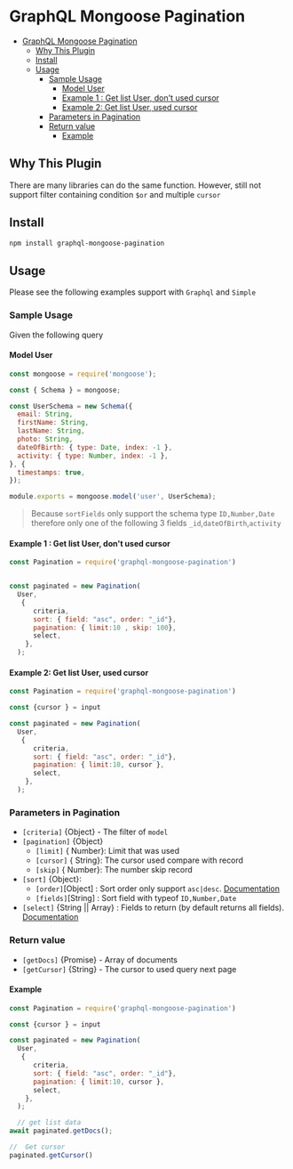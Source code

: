 # GraphQL Mongoose Pagination

- [GraphQL Mongoose Pagination](#graphql-mongoose-pagination)
  - [Why This Plugin](#why-this-plugin)
  - [Install](#install)
  - [Usage](#usage)
    - [Sample Usage](#sample-usage)
      - [Model User](#model-user)
      - [Example 1 : Get list User, don't used cursor](#example-1--get-list-user-dont-used-cursor)
      - [Example 2: Get list User, used cursor](#example-2-get-list-user-used-cursor)
    - [Parameters in Pagination](#parameters-in-pagination)
    - [Return value](#return-value)
      - [Example](#example)

## Why This Plugin

There are many libraries can do the same function. However, still not support filter containing condition `$or` and multiple `cursor`

## Install

```sh
npm install graphql-mongoose-pagination
```

## Usage

Please see the following examples support with `Graphql` and `Simple`

### Sample Usage

Given the following query

#### Model User

```js
const mongoose = require('mongoose');

const { Schema } = mongoose;

const UserSchema = new Schema({
  email: String,
  firstName: String,
  lastName: String,
  photo: String,
  dateOfBirth: { type: Date, index: -1 },
  activity: { type: Number, index: -1 },
}, {
  timestamps: true,
});

module.exports = mongoose.model('user', UserSchema);

```

> Because `sortFields` only support the schema type `ID,Number,Date` therefore only one of the following 3 fields `_id`,`dateOfBirth`,`activity`

#### Example 1 : Get list User, don't used cursor

```js
const Pagination = require('graphql-mongoose-pagination')


const paginated = new Pagination(
  User,
   {
      criteria,
      sort: { field: "asc", order: "_id"},
      pagination: { limit:10 , skip: 100},
      select,
    },
  );

```

#### Example 2: Get list User, used cursor

```js
const Pagination = require('graphql-mongoose-pagination')

const {cursor } = input

const paginated = new Pagination(
  User,
   {
      criteria,
      sort: { field: "asc", order: "_id"},
      pagination: { limit:10, cursor },
      select,
    },
  );

```

### Parameters in Pagination

- `[criteria]` {Object} - The filter of `model`
- `[pagination]` {Object}
  - `[limit]` { Number}: Limit that was used
  - `[cursor]` { String}: The cursor used compare with record
  - `[skip]` { Number}: The number skip record
- `[sort]` {Object}:
  - `[order]`[Object] : Sort order only support `asc|desc`. [Documentation](http://mongoosejs.com/docs/api.html#query_Query-sort)
  - `[fields]`[String] : Sort field with typeof `ID,Number,Date`
- `[select]` {String || Array} : Fields to return (by default returns all fields). [Documentation](http://mongoosejs.com/docs/api.html#query_Query-select)

### Return value

- `[getDocs]` {Promise} - Array of documents
- `[getCursor]` {String} - The cursor to used query next page

#### Example

```js
const Pagination = require('graphql-mongoose-pagination')

const {cursor } = input

const paginated = new Pagination(
  User,
   {
      criteria,
      sort: { field: "asc", order: "_id"},
      pagination: { limit:10, cursor },
      select,
    },
  );

  // get list data
await paginated.getDocs();

//  Get cursor
paginated.getCursor()

```
